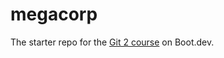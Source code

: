 # megacorp

The starter repo for the [Git 2 course](https://www.boot.dev/learn/learn-git-2) on Boot.dev.

